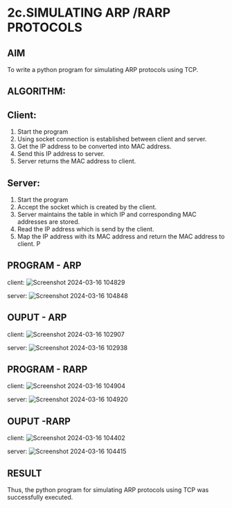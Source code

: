 # 2c.SIMULATING ARP /RARP PROTOCOLS
## AIM
To write a python program for simulating ARP protocols using TCP.
## ALGORITHM:
## Client:
1. Start the program
2. Using socket connection is established between client and server.
3. Get the IP address to be converted into MAC address.
4. Send this IP address to server.
5. Server returns the MAC address to client.
## Server:
1. Start the program
2. Accept the socket which is created by the client.
3. Server maintains the table in which IP and corresponding MAC addresses are
stored.
4. Read the IP address which is send by the client.
5. Map the IP address with its MAC address and return the MAC address to client.
P
## PROGRAM - ARP
client:
![Screenshot 2024-03-16 104829](https://github.com/Neethiventhan123/2c.ARP_RARP_PROTOCOLS/assets/148514848/412423ee-4017-4f86-aa07-e33da4e0227f)

server:
![Screenshot 2024-03-16 104848](https://github.com/Neethiventhan123/2c.ARP_RARP_PROTOCOLS/assets/148514848/524f605b-f760-4001-9daf-18c49365c071)

## OUPUT - ARP
client:
![Screenshot 2024-03-16 102907](https://github.com/Neethiventhan123/2c.ARP_RARP_PROTOCOLS/assets/148514848/6c38993f-3b23-4242-923c-86b400270771)

server:
![Screenshot 2024-03-16 102938](https://github.com/Neethiventhan123/2c.ARP_RARP_PROTOCOLS/assets/148514848/f86b424e-4113-4e14-8973-897662aa3d09)


## PROGRAM - RARP
client:
![Screenshot 2024-03-16 104904](https://github.com/Neethiventhan123/2c.ARP_RARP_PROTOCOLS/assets/148514848/8685ca82-9571-46a2-ad33-67c532b9e781)

server:
![Screenshot 2024-03-16 104920](https://github.com/Neethiventhan123/2c.ARP_RARP_PROTOCOLS/assets/148514848/97d17622-7a19-4295-a5ce-f4a0f4e6150b)


## OUPUT -RARP
client:
![Screenshot 2024-03-16 104402](https://github.com/Neethiventhan123/2c.ARP_RARP_PROTOCOLS/assets/148514848/91ae10f5-d867-400f-9118-d5e9aaf3607c)

server:
![Screenshot 2024-03-16 104415](https://github.com/Neethiventhan123/2c.ARP_RARP_PROTOCOLS/assets/148514848/a8c68abc-f42d-44be-a0bd-e7fca9f746dc)

## RESULT
Thus, the python program for simulating ARP protocols using TCP was successfully 
executed.
